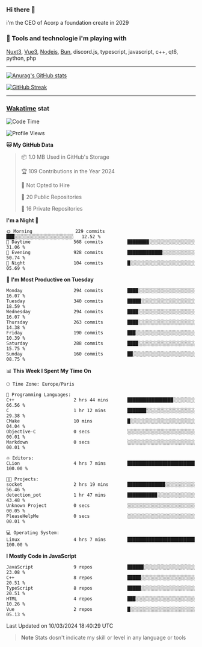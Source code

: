 ### Hi there 👋

i'm the CEO of Acorp a foundation create in 2029  

### 🧰 Tools and technologie i'm playing with

[Nuxt3](https://nuxt.com), [Vue3](https://vuejs.org/), [Nodejs](https://nodejs.org), [Bun](https://bun.sh/), discord.js, typescript, javascript, c++, qt6, python, php

---

[![Anurag's GitHub stats](https://github-readme-stats.vercel.app/api?username=ackimixs&show_icons=true&theme=github_dark&count_private=true)](https://www.ackimixs.xyz)

[![GitHub Streak](https://github-readme-streak-stats.herokuapp.com?user=Ackimixs&theme=github-dark-blue&date_format=j%20M%5B%20Y%5D&mode=weekly)](https://git.io/streak-stats)

---
 
 ### [Wakatime](https://wakatime.com/) stat

<!--START_SECTION:waka-->
![Code Time](http://img.shields.io/badge/Code%20Time-947%20hrs%206%20mins-blue)

![Profile Views](http://img.shields.io/badge/Profile%20Views-0-blue)

**🐱 My GitHub Data** 

> 📦 1.0 MB Used in GitHub's Storage 
 > 
> 🏆 109 Contributions in the Year 2024
 > 
> 🚫 Not Opted to Hire
 > 
> 📜 20 Public Repositories 
 > 
> 🔑 16 Private Repositories 
 > 
**I'm a Night 🦉** 

```text
🌞 Morning                229 commits         ███░░░░░░░░░░░░░░░░░░░░░░   12.52 % 
🌆 Daytime                568 commits         ████████░░░░░░░░░░░░░░░░░   31.06 % 
🌃 Evening                928 commits         █████████████░░░░░░░░░░░░   50.74 % 
🌙 Night                  104 commits         █░░░░░░░░░░░░░░░░░░░░░░░░   05.69 % 
```
📅 **I'm Most Productive on Tuesday** 

```text
Monday                   294 commits         ████░░░░░░░░░░░░░░░░░░░░░   16.07 % 
Tuesday                  340 commits         █████░░░░░░░░░░░░░░░░░░░░   18.59 % 
Wednesday                294 commits         ████░░░░░░░░░░░░░░░░░░░░░   16.07 % 
Thursday                 263 commits         ████░░░░░░░░░░░░░░░░░░░░░   14.38 % 
Friday                   190 commits         ███░░░░░░░░░░░░░░░░░░░░░░   10.39 % 
Saturday                 288 commits         ████░░░░░░░░░░░░░░░░░░░░░   15.75 % 
Sunday                   160 commits         ██░░░░░░░░░░░░░░░░░░░░░░░   08.75 % 
```


📊 **This Week I Spent My Time On** 

```text
🕑︎ Time Zone: Europe/Paris

💬 Programming Languages: 
C++                      2 hrs 44 mins       █████████████████░░░░░░░░   66.56 % 
C                        1 hr 12 mins        ███████░░░░░░░░░░░░░░░░░░   29.38 % 
CMake                    10 mins             █░░░░░░░░░░░░░░░░░░░░░░░░   04.04 % 
Objective-C              0 secs              ░░░░░░░░░░░░░░░░░░░░░░░░░   00.01 % 
Markdown                 0 secs              ░░░░░░░░░░░░░░░░░░░░░░░░░   00.01 % 

🔥 Editors: 
CLion                    4 hrs 7 mins        █████████████████████████   100.00 % 

🐱‍💻 Projects: 
socket                   2 hrs 19 mins       ██████████████░░░░░░░░░░░   56.46 % 
detection_pot            1 hr 47 mins        ███████████░░░░░░░░░░░░░░   43.48 % 
Unknown Project          0 secs              ░░░░░░░░░░░░░░░░░░░░░░░░░   00.05 % 
PleaseHelpMe             0 secs              ░░░░░░░░░░░░░░░░░░░░░░░░░   00.01 % 

💻 Operating System: 
Linux                    4 hrs 7 mins        █████████████████████████   100.00 % 
```

**I Mostly Code in JavaScript** 

```text
JavaScript               9 repos             ██████░░░░░░░░░░░░░░░░░░░   23.08 % 
C++                      8 repos             █████░░░░░░░░░░░░░░░░░░░░   20.51 % 
TypeScript               8 repos             █████░░░░░░░░░░░░░░░░░░░░   20.51 % 
HTML                     4 repos             ███░░░░░░░░░░░░░░░░░░░░░░   10.26 % 
Vue                      2 repos             █░░░░░░░░░░░░░░░░░░░░░░░░   05.13 % 
```




 Last Updated on 10/03/2024 18:40:29 UTC
<!--END_SECTION:waka-->

> **Note**
> Stats dosn't indicate my skill or level in any language or tools
